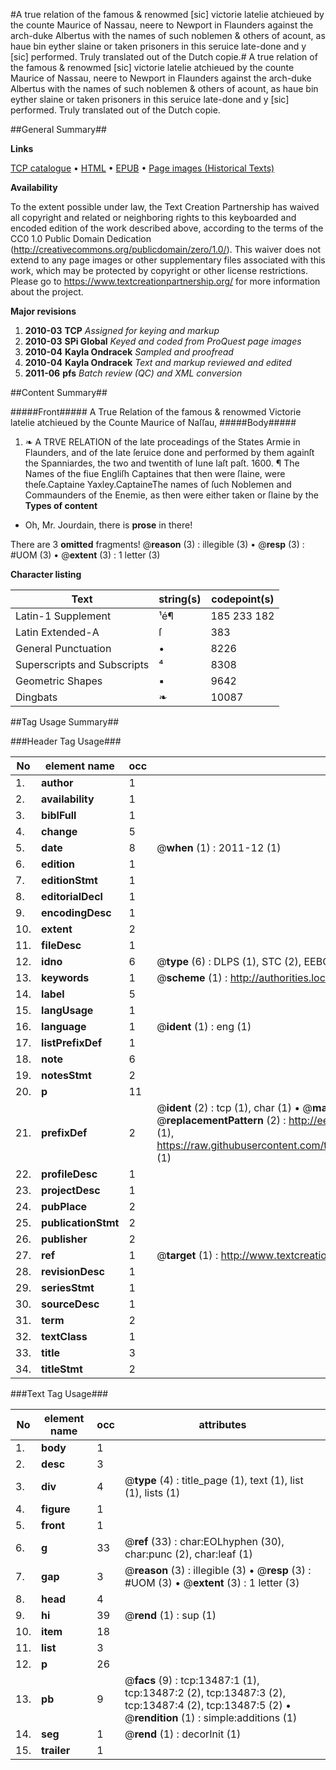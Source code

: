 #A true relation of the famous & renowmed [sic] victorie latelie atchieued by the counte Maurice of Nassau, neere to Newport in Flaunders against the arch-duke Albertus with the names of such noblemen & others of acount, as haue bin eyther slaine or taken prisoners in this seruice late-done and y [sic] performed. Truly translated out of the Dutch copie.#
A true relation of the famous & renowmed [sic] victorie latelie atchieued by the counte Maurice of Nassau, neere to Newport in Flaunders against the arch-duke Albertus with the names of such noblemen & others of acount, as haue bin eyther slaine or taken prisoners in this seruice late-done and y [sic] performed. Truly translated out of the Dutch copie.

##General Summary##

**Links**

[TCP catalogue](http://www.ota.ox.ac.uk/tcp/)  • 
[HTML](http://tei.it.ox.ac.uk/tcp/Texts-HTML/free/A07/A07283.html)  • 
[EPUB](http://tei.it.ox.ac.uk/tcp/Texts-EPUB/free/A07/A07283.epub) • 
[Page images (Historical Texts)](https://historicaltexts.jisc.ac.uk/eebo-99848397e)

**Availability**

To the extent possible under law, the Text Creation Partnership has waived all copyright and related or neighboring rights to this keyboarded and encoded edition of the work described above, according to the terms of the CC0 1.0 Public Domain Dedication (http://creativecommons.org/publicdomain/zero/1.0/). This waiver does not extend to any page images or other supplementary files associated with this work, which may be protected by copyright or other license restrictions. Please go to https://www.textcreationpartnership.org/ for more information about the project.

**Major revisions**

1. __2010-03__ __TCP__ *Assigned for keying and markup*
1. __2010-03__ __SPi Global__ *Keyed and coded from ProQuest page images*
1. __2010-04__ __Kayla Ondracek__ *Sampled and proofread*
1. __2010-04__ __Kayla Ondracek__ *Text and markup reviewed and edited*
1. __2011-06__ __pfs__ *Batch review (QC) and XML conversion*

##Content Summary##

#####Front#####
A True Relation of the famous & renowmed Victorie latelie atchieued by the Counte Maurice of Naſſau,
#####Body#####

1. ❧ A TRVE RELATION of the late proceadings of the States Armie in Flaunders, and of the late ſeruice done and performed by them againſt the Spanniardes, the two and twentith of Iune laſt paſt. 1600.
¶ The Names of the fiue Engliſh Captaines that then were ſlaine, were theſe.Captaine Yaxley.CaptaineThe names of ſuch Noblemen and Commaunders of the Enemie, as then were either taken or ſlaine by the
**Types of content**

  * Oh, Mr. Jourdain, there is **prose** in there!

There are 3 **omitted** fragments! 
 @__reason__ (3) : illegible (3)  •  @__resp__ (3) : #UOM (3)  •  @__extent__ (3) : 1 letter (3)

**Character listing**


|Text|string(s)|codepoint(s)|
|---|---|---|
|Latin-1 Supplement|¹é¶|185 233 182|
|Latin Extended-A|ſ|383|
|General Punctuation|•|8226|
|Superscripts             and Subscripts|⁴|8308|
|Geometric Shapes|▪|9642|
|Dingbats|❧|10087|

##Tag Usage Summary##

###Header Tag Usage###

|No|element name|occ|attributes|
|---|---|---|---|
|1.|__author__|1||
|2.|__availability__|1||
|3.|__biblFull__|1||
|4.|__change__|5||
|5.|__date__|8| @__when__ (1) : 2011-12 (1)|
|6.|__edition__|1||
|7.|__editionStmt__|1||
|8.|__editorialDecl__|1||
|9.|__encodingDesc__|1||
|10.|__extent__|2||
|11.|__fileDesc__|1||
|12.|__idno__|6| @__type__ (6) : DLPS (1), STC (2), EEBO-CITATION (1), PROQUEST (1), VID (1)|
|13.|__keywords__|1| @__scheme__ (1) : http://authorities.loc.gov/ (1)|
|14.|__label__|5||
|15.|__langUsage__|1||
|16.|__language__|1| @__ident__ (1) : eng (1)|
|17.|__listPrefixDef__|1||
|18.|__note__|6||
|19.|__notesStmt__|2||
|20.|__p__|11||
|21.|__prefixDef__|2| @__ident__ (2) : tcp (1), char (1)  •  @__matchPattern__ (2) : ([0-9\-]+):([0-9IVX]+) (1), (.+) (1)  •  @__replacementPattern__ (2) : http://eebo.chadwyck.com/downloadtiff?vid=$1&page=$2 (1), https://raw.githubusercontent.com/textcreationpartnership/Texts/master/tcpchars.xml#$1 (1)|
|22.|__profileDesc__|1||
|23.|__projectDesc__|1||
|24.|__pubPlace__|2||
|25.|__publicationStmt__|2||
|26.|__publisher__|2||
|27.|__ref__|1| @__target__ (1) : http://www.textcreationpartnership.org/docs/. (1)|
|28.|__revisionDesc__|1||
|29.|__seriesStmt__|1||
|30.|__sourceDesc__|1||
|31.|__term__|2||
|32.|__textClass__|1||
|33.|__title__|3||
|34.|__titleStmt__|2||


###Text Tag Usage###

|No|element name|occ|attributes|
|---|---|---|---|
|1.|__body__|1||
|2.|__desc__|3||
|3.|__div__|4| @__type__ (4) : title_page (1), text (1), list (1), lists (1)|
|4.|__figure__|1||
|5.|__front__|1||
|6.|__g__|33| @__ref__ (33) : char:EOLhyphen (30), char:punc (2), char:leaf (1)|
|7.|__gap__|3| @__reason__ (3) : illegible (3)  •  @__resp__ (3) : #UOM (3)  •  @__extent__ (3) : 1 letter (3)|
|8.|__head__|4||
|9.|__hi__|39| @__rend__ (1) : sup (1)|
|10.|__item__|18||
|11.|__list__|3||
|12.|__p__|26||
|13.|__pb__|9| @__facs__ (9) : tcp:13487:1 (1), tcp:13487:2 (2), tcp:13487:3 (2), tcp:13487:4 (2), tcp:13487:5 (2)  •  @__rendition__ (1) : simple:additions (1)|
|14.|__seg__|1| @__rend__ (1) : decorInit (1)|
|15.|__trailer__|1||
